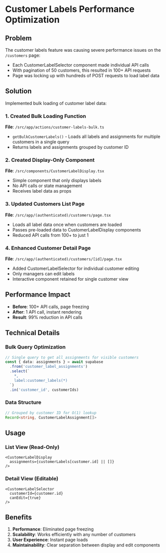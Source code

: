 # Customer Labels Performance Optimization

## Problem
The customer labels feature was causing severe performance issues on the `/customers` page:
- Each CustomerLabelSelector component made individual API calls
- With pagination of 50 customers, this resulted in 100+ API requests
- Page was locking up with hundreds of POST requests to load label data

## Solution
Implemented bulk loading of customer label data:

### 1. Created Bulk Loading Function
**File**: `/src/app/actions/customer-labels-bulk.ts`
- `getBulkCustomerLabels()` - Loads all labels and assignments for multiple customers in a single query
- Returns labels and assignments grouped by customer ID

### 2. Created Display-Only Component
**File**: `/src/components/CustomerLabelDisplay.tsx`
- Simple component that only displays labels
- No API calls or state management
- Receives label data as props

### 3. Updated Customers List Page
**File**: `/src/app/(authenticated)/customers/page.tsx`
- Loads all label data once when customers are loaded
- Passes pre-loaded data to CustomerLabelDisplay components
- Reduced API calls from 100+ to just 1

### 4. Enhanced Customer Detail Page
**File**: `/src/app/(authenticated)/customers/[id]/page.tsx`
- Added CustomerLabelSelector for individual customer editing
- Only managers can edit labels
- Interactive component retained for single customer view

## Performance Impact
- **Before**: 100+ API calls, page freezing
- **After**: 1 API call, instant rendering
- **Result**: 99% reduction in API calls

## Technical Details

### Bulk Query Optimization
```typescript
// Single query to get all assignments for visible customers
const { data: assignments } = await supabase
  .from('customer_label_assignments')
  .select(`
    *,
    label:customer_labels(*)
  `)
  .in('customer_id', customerIds)
```

### Data Structure
```typescript
// Grouped by customer ID for O(1) lookup
Record<string, CustomerLabelAssignment[]>
```

## Usage

### List View (Read-Only)
```tsx
<CustomerLabelDisplay 
  assignments={customerLabels[customer.id] || []} 
/>
```

### Detail View (Editable)
```tsx
<CustomerLabelSelector 
  customerId={customer.id} 
  canEdit={true} 
/>
```

## Benefits
1. **Performance**: Eliminated page freezing
2. **Scalability**: Works efficiently with any number of customers
3. **User Experience**: Instant page loads
4. **Maintainability**: Clear separation between display and edit components